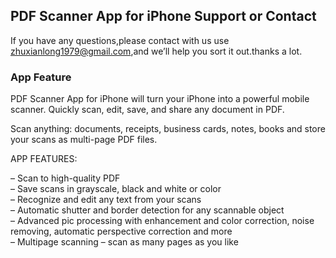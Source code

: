 ## PDF Scanner App for iPhone Support or Contact

If you have any questions,please contact with us use zhuxianlong1979@gmail.com,and we’ll help you sort it out.thanks a lot.

### App Feature

PDF Scanner App for iPhone will turn your iPhone into a powerful mobile scanner. Quickly scan, edit, save, and share any document in PDF.

Scan anything: documents, receipts, business cards, notes, books and store your scans as multi-page PDF  files. 

APP FEATURES:

– Scan to high-quality PDF <br>
– Save scans in grayscale, black and white or color<br>
– Recognize and edit any text from your scans<br>
– Automatic shutter and border detection for any scannable object<br>
– Advanced pic processing with enhancement and color correction, noise removing, automatic perspective correction and more<br>
– Multipage scanning – scan as many pages as you like
<br>
